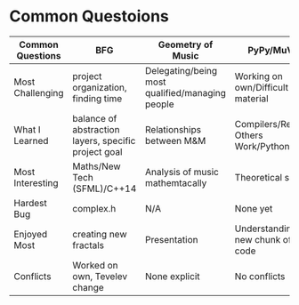 Common Questoions
=================

Common Questions | BFG                                                  | Geometry of Music     | PyPy/MuVM 
---------------- | ---------------------------------------------------- | --------------------- | --------- 
Most Challenging | project organization, finding time                   | Delegating/being most qualified/managing people  | Working on own/Difficult material         
What I Learned   | balance of abstraction layers, specific project goal | Relationships between M&M       | Compilers/Reading Others Work/Python
Most Interesting | Maths/New Tech (SFML)/C++14                          | Analysis of music mathemtacally | Theoretical side
Hardest Bug      | complex.h                                            | N/A                   | None yet
Enjoyed Most     | creating new fractals                                | Presentation          | Understanding new chunk of code
Conflicts        | Worked on own, Tevelev change                        | None explicit         | No conflicts 
